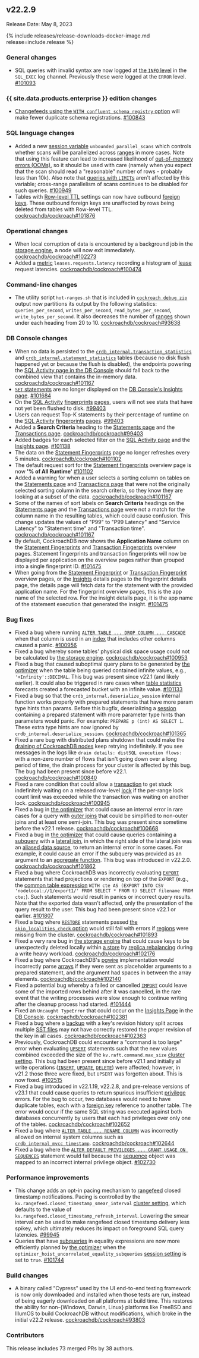 ## v22.2.9

Release Date: May 8, 2023

{% include releases/release-downloads-docker-image.md release=include.release %}

<h3 id="v22-2-9-general-changes">General changes</h3>

- SQL queries with invalid syntax are now logged at [the `INFO` level](https://www.cockroachlabs.com/docs/v22.2/logging#info) in the `SQL_EXEC` log channel. Previously these were logged at the `ERROR` level. [#101093][#101093]

<h3 id="v22-2-9-{{-site.data.products.enterprise-}}-edition-changes">{{ site.data.products.enterprise }} edition changes</h3>

- [Changefeeds using the `WITH confluent_schema_registry` option](https://www.cockroachlabs.com/docs/v22.2/stream-a-changefeed-to-a-confluent-cloud-kafka-cluster) will make fewer duplicate schema registrations. [#100843][#100843]

<h3 id="v22-2-9-sql-language-changes">SQL language changes</h3>

- Added a new [session variable](https://www.cockroachlabs.com/docs/v22.2/set-vars) `unbounded_parallel_scans` which controls whether scans will be parallelized across [ranges](https://www.cockroachlabs.com/docs/v22.2/architecture/overview#architecture-range) in more cases. Note that using this feature can lead to increased likelihood of [out-of-memory errors (OOMs)](../v22.2/cluster-setup-troubleshooting.html#out-of-memory-oom-crash), so it should be used with care (namely when you expect that the scan should read a "reasonable" number of rows - probably less than 10k). Also note that [queries with `LIMIT`s](../v22.2/limit-offset.html) aren't affected by this variable; cross-range parallelism of scans continues to be disabled for such queries. [#100949][#100949]
- Tables with [Row-level TTL](https://www.cockroachlabs.com/docs/v22.2/row-level-ttl) settings can now have outbound [foreign keys](https://www.cockroachlabs.com/docs/v22.2/foreign-key). These outbound foreign keys are unaffected by rows being deleted from tables with Row-level TTL. [cockroachdb/cockroach#101876][#101876]

<h3 id="v22-2-9-operational-changes">Operational changes</h3>

- When local corruption of data is encountered by a background job in the [storage engine](https://www.cockroachlabs.com/docs/v22.2/architecture/storage-layer), a node will now exit immediately. [cockroachdb/cockroach#102273][#102273]
- Added a [metric](https://www.cockroachlabs.com/docs/v22.2/metrics) `leases.requests.latency` recording a histogram of [lease](https://www.cockroachlabs.com/docs/v22.2/architecture/overview#architecture-leaseholder) request latencies. [cockroachdb/cockroach#100474][#100474]

<h3 id="v22-2-9-command-line-changes">Command-line changes</h3>

- The utility script `hot-ranges.sh` that is included in [`cockroach debug zip`](https://www.cockroachlabs.com/docs/v22.2/cockroach-debug-zip) output now partitions its output by the following statistics: `queries_per_second`, `writes_per_second`, `read_bytes_per_second`, `write_bytes_per_second`. It also decreases the number of [ranges](https://www.cockroachlabs.com/docs/v22.2/architecture/overview#architecture-range) shown under each heading from 20 to 10. [cockroachdb/cockroach#93638][#93638]

<h3 id="v22-2-9-db-console-changes">DB Console changes</h3>

- When no data is persisted to the [`crdb_internal.transaction_statistics`](https://www.cockroachlabs.com/docs/v22.2/crdb-internal#transaction_statistics) and [`crdb_internal.statement_statistics`](https://www.cockroachlabs.com/docs/v22.2/crdb-internal#statement_statistics) tables (because no disk flush happened yet or because the flush is disabled), the endpoints powering the [SQL Activity page in the DB Console](https://www.cockroachlabs.com/docs/v22.2/ui-overview#sql-activity) should fall back to the combined view that contains the in-memory data. [cockroachdb/cockroach#101167][#101167]
- [`SET` statements](https://www.cockroachlabs.com/docs/v22.2/set-vars) are no longer displayed on the [DB Console's Insights page](https://www.cockroachlabs.com/docs/v22.2/ui-insights-page). [#101684][#101684]
- On the [SQL Activity](https://www.cockroachlabs.com/docs/v22.2/ui-overview#sql-activity) [fingerprints](https://www.cockroachlabs.com/docs/v22.2/ui-statements-page#statement-fingerprints-view) [pages](https://www.cockroachlabs.com/docs/v22.2/ui-transactions-page#transaction-fingerprints-view), users will not see stats that have not yet been flushed to disk. [#99403][#99403]
- Users can request Top-K statements by their percentage of runtime on the [SQL Activity](https://www.cockroachlabs.com/docs/v22.2/ui-overview#sql-activity) [fingerprints](https://www.cockroachlabs.com/docs/v22.2/ui-statements-page#statement-fingerprints-view) [pages](https://www.cockroachlabs.com/docs/v22.2/ui-transactions-page#transaction-fingerprints-view). [#99403][#99403]
- Added a **Search Criteria** heading to the [Statements page](https://www.cockroachlabs.com/docs/v22.2/ui-statements-page) and the [Transactions page](https://www.cockroachlabs.com/docs/v22.2/ui-transactions-page). [cockroachdb/cockroach#99403][#99403]
- Added badges for each selected filter on the [SQL Activity page](https://www.cockroachlabs.com/docs/v22.2/ui-overview#sql-activity) and the [Insights page](https://www.cockroachlabs.com/docs/v22.2/ui-insights-page). [#101138][#101138]
- The data on the [Statement Fingerprints](https://www.cockroachlabs.com/docs/v22.2/ui-statements-page#statement-fingerprints-view) page no longer refreshes every 5 minutes. [cockroachdb/cockroach#101102][#101102]
- The default request sort for the [Statement fingerprints](https://www.cockroachlabs.com/docs/v22.2/ui-statements-page#statement-fingerprints-view) overview page is now **'% of All Runtime'** [#101102][#101102]
- Added a warning for when a user selects a sorting column on tables on the [Statements page](https://www.cockroachlabs.com/docs/v22.2/ui-statements-page) and [Transactions page](https://www.cockroachlabs.com/docs/v22.2/ui-transactions-page) that were not the originally selected sorting column in the search criteria, so they know they are looking at a subset of the data. [cockroachdb/cockroach#101167][#101167]
- Some of the names of sort labels on **Search Criteria** headings on the [Statements page](https://www.cockroachlabs.com/docs/v22.2/ui-statements-page) and the [Transactions page](https://www.cockroachlabs.com/docs/v22.2/ui-transactions-page) were not a match for the column name in the resulting tables, which could cause confusion. This change updates the values of "P99" to "P99 Latency" and "Service Latency" to "Statement time" and "Transaction time". [cockroachdb/cockroach#101167][#101167]
- By default, CockroachDB now shows the **Application Name** column on the [Statement Fingerprints](https://www.cockroachlabs.com/docs/v22.2/ui-statements-page#statement-fingerprints-view) and [Transaction Fingerprints](https://www.cockroachlabs.com/docs/v22.2/ui-transactions-page#transaction-fingerprints-view) overview pages. Statement fingerprints and transaction fingerprints will now be displayed per application on the overview pages rather than grouped into a single fingerprint ID. [#101475][#101475]
- When going from the [Statement Fingerprint](https://www.cockroachlabs.com/docs/v22.2/ui-statements-page#statement-fingerprints-view) or [Transaction Fingerprint](https://www.cockroachlabs.com/docs/v22.2/ui-transactions-page#transaction-fingerprints-view) overview pages, or the [Insights](https://www.cockroachlabs.com/docs/v22.2/ui-insights-page) details pages to the fingerprint details page, the details page will fetch data for the statement with the provided application name. For the fingerprint overview pages, this is the app name of the selected row. For the insight details page, it is the app name of the statement execution that generated the insight. [#101475][#101475]

<h3 id="v22-2-9-bug-fixes">Bug fixes</h3>

- Fixed a bug where running [`ALTER TABLE ... DROP COLUMN ... CASCADE`](https://www.cockroachlabs.com/docs/v22.2/alter-table#drop-column) when that column is used in an [index](https://www.cockroachlabs.com/docs/v23.1/indexes) that includes other columns caused a panic. [#100956][#100956]
- Fixed a bug whereby some tables' physical disk space usage could not be calculated by [the storage engine](https://www.cockroachlabs.com/docs/v22.2/architecture/storage-layer). [cockroachdb/cockroach#100953][#100953]
- Fixed a bug that caused suboptimal query plans to be generated by [the optimizer](https://www.cockroachlabs.com/docs/v22.2/cost-based-optimizer) when the table being queried contained infinite values, e.g., `'+Infinity'::DECIMAL`. This bug was present since v22.1 (and likely earlier). It could also be triggered in rare cases when [table statistics](https://www.cockroachlabs.com/docs/v22.2/show-statistics) forecasts created a forecasted bucket with an infinite value. [#101133][#101133]
- Fixed a bug so that the `crdb_internal.deserialize_session` internal function works properly with prepared statements that have more param type hints than params. Before this bugfix, deserializing a [session](https://www.cockroachlabs.com/docs/v22.2/show-sessions) containing a prepared statement with more parameter type hints than parameters would panic. For example: `PREPARE p (int) AS SELECT 1`. These extra type hints are now ignored by `crdb_internal.deserialize_session`. [cockroachdb/cockroach#101365][#101365]
- Fixed a rare bug with distributed plans shutdown that could make the [draining of CockroachDB nodes](https://www.cockroachlabs.com/docs/v22.2/node-shutdown) keep retrying indefinitely. If you see messages in the logs like `drain details: distSQL execution flows:` with a non-zero number of flows that isn't going down over a long period of time, the drain process for your cluster is affected by this bug. The bug had been present since before v22.1. [cockroachdb/cockroach#100840][#100840]
- Fixed a rare condition that could allow a [transaction](https://www.cockroachlabs.com/docs/v22.2/transactions) to get stuck indefinitely waiting on a released row-level [lock](https://www.cockroachlabs.com/docs/v22.2/architecture/transaction-layer#concurrency-control) if the per-range lock count limit was exceeded while the transaction was waiting on another lock. [cockroachdb/cockroach#100945][#100945]
- Fixed a bug in [the optimizer](https://www.cockroachlabs.com/docs/v22.2/cost-based-optimizer) that could cause an internal error in rare cases for a query with [outer joins](https://www.cockroachlabs.com/docs/v22.2/joins#full-outer-joins) that could be simplified to non-outer joins and at least one semi-join. This bug was present since sometime before the v22.1 release. [cockroachdb/cockroach#100668][#100668]
- Fixed a bug in [the optimizer](https://www.cockroachlabs.com/docs/v22.2/cost-based-optimizer) that could cause queries containing a [subquery](https://www.cockroachlabs.com/docs/v22.2/subqueries) with a [lateral join](https://www.cockroachlabs.com/docs/v22.2/joins#lateral-joins), in which the right side of the lateral join was an [aliased data source](../v22.2/table-expressions.html#aliased-table-expressions), to return an internal error in some cases. For example, it could cause an error if the subquery was provided as an argument to an [aggregate function](../v22.2/functions-and-operators.html#aggregate-functions). This bug was introduced in v22.2.0. [cockroachdb/cockroach#101862][#101862]
- Fixed a bug where CockroachDB was incorrectly evaluating [`EXPORT`](https://www.cockroachlabs.com/docs/v22.2/export) statements that had projections or rendering on top of the `EXPORT` (e.g., the [common table expression](https://www.cockroachlabs.com/docs/v22.2/common-table-expressions) `WITH cte AS (EXPORT INTO CSV 'nodelocal://1/export1/' FROM SELECT * FROM t) SELECT filename FROM cte;`). Such statements would result in panics or incorrect query results. Note that the exported data wasn't affected, only the presentation of the query result to the user. This bug had been present since v22.1 or earlier. [#101807][#101807]
- Fixed a bug where [`RESTORE`](https://www.cockroachlabs.com/docs/v22.2/restore) statements passed [the `skip_localities_check` option](https://www.cockroachlabs.com/docs/v22.2/restore#skip-localities-check) would still fail with errors if [regions](https://www.cockroachlabs.com/docs/v22.2/show-regions) were missing from the cluster. [cockroachdb/cockroach#101893][#101893]
- Fixed a very rare bug in [the storage engine](https://www.cockroachlabs.com/docs/v22.2/architecture/storage-layer) that could cause keys to be unexpectedly deleted locally within [a store](https://www.cockroachlabs.com/docs/v22.2/cockroach-start#flags-store) by [replica rebalancing](../v22.2/architecture/replication-layer.html) during a write heavy workload. [cockroachdb/cockroach#102176][#102176]
- Fixed a bug where CockroachDB's [pgwire](https://www.cockroachlabs.com/docs/v22.2/postgresql-compatibility) implementation would incorrectly parse [arrays](https://www.cockroachlabs.com/docs/v22.2/array) if they were sent as placeholder arguments to a prepared statement, and the argument had spaces in between the array elements. [cockroachdb/cockroach#102140][#102140]
- Fixed a potential bug whereby a failed or cancelled [`IMPORT`](https://www.cockroachlabs.com/docs/v22.2/import) could leave some of the imported rows behind after it was cancelled, in the rare event that the writing processes were slow enough to continue writing after the cleanup process had started. [#101444][#101444]
- Fixed an `Uncaught TypeError` that could occur on the [Insights Page](https://www.cockroachlabs.com/docs/v22.2/ui-insights-page) in the [DB Console](https://www.cockroachlabs.com/docs/v22.2/ui-overview). [cockroachdb/cockroach#102381][#102381]
- Fixed a bug where a [backup](https://www.cockroachlabs.com/docs/v22.2/backup-and-restore-overview) with a key's revision history split across multiple [SST files](https://www.cockroachlabs.com/docs/v22.2/architecture/storage-layer#ssts) may not have correctly restored the proper revision of the key in all cases. [cockroachdb/cockroach#102363][#102363]
- Previously, CockroachDB could encounter a "command is too large" error when evaluating [`UPSERT`](https://www.cockroachlabs.com/docs/v22.2/upsert) statements such that the new values combined exceeded the size of the `kv.raft.command.max_size` [cluster setting](https://www.cockroachlabs.com/docs/v22.2/cluster-settings). This bug had been present since before v21.1 and initially all write operations ([`INSERT`](../v22.2/insert.html), [`UPDATE`](../v22.2/update.html), [`DELETE`](../v22.2/delete.html)) were affected; however, in v21.2 those three were fixed, but `UPSERT` was forgotten about. This is now fixed. [#102515][#102515]
- Fixed a bug introduced in v22.1.19, v22.2.8, and pre-release versions of v23.1 that could cause queries to return spurious insufficient [privilege](https://www.cockroachlabs.com/docs/v22.2/security-reference/authorization#privileges) errors. For the bug to occur, two databases would need to have duplicate tables, each with a [foreign key](https://www.cockroachlabs.com/docs/v22.2/foreign-key) reference to another table. The error would occur if the same SQL string was executed against both databases concurrently by users that each had privileges over only one of the tables. [cockroachdb/cockroach#102652][#102652]
- Fixed a bug where [`ALTER TABLE ... RENAME COLUMN`](https://www.cockroachlabs.com/docs/v22.2/alter-table#rename-column) was incorrectly allowed on internal system columns such as [`crdb_internal_mvcc_timestamp`](https://www.cockroachlabs.com/docs/v22.2/bulk-delete-data#batch-delete-on-a-non-indexed-column). [cockroachdb/cockroach#102644][#102644]
- Fixed a bug where the [`ALTER DEFAULT PRIVILEGES ... GRANT USAGE ON SEQUENCES`](https://www.cockroachlabs.com/docs/v22.2/alter-default-privileges) statement would fail because the [sequence](https://www.cockroachlabs.com/docs/v22.2/serial) object was mapped to an incorrect internal privilege object. [#102730][#102730]

<h3 id="v22-2-9-performance-improvements">Performance improvements</h3>

- This change adds an opt-in pacing mechanism to [rangefeed](https://www.cockroachlabs.com/docs/v22.2/create-and-configure-changefeeds#enable-rangefeeds) closed timestamp notifications. Pacing is controlled by the `kv.rangefeed.closed_timestamp_smear_interval` [cluster setting](https://www.cockroachlabs.com/docs/v22.2/cluster-settings), which defaults to the value of `kv.rangefeed.closed_timestamp_refresh_interval`. Lowering the smear interval can be used to make rangefeed closed timestamp delivery less spikey, which ultimately reduces its impact on foreground SQL query latencies. [#99945][#99945]
- Queries that have [subqueries](https://www.cockroachlabs.com/docs/v22.2/subqueries) in equality expressions are now more efficiently planned by [the optimizer](https://www.cockroachlabs.com/docs/v22.2/cost-based-optimizer) when the `optimizer_hoist_uncorrelated_equality_subqueries` [session setting](https://www.cockroachlabs.com/docs/v22.2/set-vars) is set to `true`. [#101744][#101744]

<h3 id="v22-2-9-build-changes">Build changes</h3>

- A binary called "Cypress" used by the UI end-to-end testing framework is now only downloaded and installed when those tests are run, instead of being eagerly downloaded on all platforms at build time. This restores the ability for non-{Windows, Darwin, Linux} platforms like FreeBSD and IllumOS to build CockroachDB without modifications, which broke in the initial v22.2 release. [cockroachdb/cockroach#93803][#93803]

<div class="release-note-contributors" markdown="1">

<h3 id="v22-2-9-contributors">Contributors</h3>

This release includes 73 merged PRs by 38 authors.

</div>

[#100474]: https://github.com/cockroachdb/cockroach/pull/100474
[#100668]: https://github.com/cockroachdb/cockroach/pull/100668
[#100840]: https://github.com/cockroachdb/cockroach/pull/100840
[#100843]: https://github.com/cockroachdb/cockroach/pull/100843
[#100945]: https://github.com/cockroachdb/cockroach/pull/100945
[#100949]: https://github.com/cockroachdb/cockroach/pull/100949
[#100953]: https://github.com/cockroachdb/cockroach/pull/100953
[#100956]: https://github.com/cockroachdb/cockroach/pull/100956
[#101093]: https://github.com/cockroachdb/cockroach/pull/101093
[#101102]: https://github.com/cockroachdb/cockroach/pull/101102
[#101133]: https://github.com/cockroachdb/cockroach/pull/101133
[#101138]: https://github.com/cockroachdb/cockroach/pull/101138
[#101167]: https://github.com/cockroachdb/cockroach/pull/101167
[#101365]: https://github.com/cockroachdb/cockroach/pull/101365
[#101444]: https://github.com/cockroachdb/cockroach/pull/101444
[#101475]: https://github.com/cockroachdb/cockroach/pull/101475
[#101684]: https://github.com/cockroachdb/cockroach/pull/101684
[#101744]: https://github.com/cockroachdb/cockroach/pull/101744
[#101807]: https://github.com/cockroachdb/cockroach/pull/101807
[#101862]: https://github.com/cockroachdb/cockroach/pull/101862
[#101876]: https://github.com/cockroachdb/cockroach/pull/101876
[#101893]: https://github.com/cockroachdb/cockroach/pull/101893
[#102140]: https://github.com/cockroachdb/cockroach/pull/102140
[#102176]: https://github.com/cockroachdb/cockroach/pull/102176
[#102273]: https://github.com/cockroachdb/cockroach/pull/102273
[#102363]: https://github.com/cockroachdb/cockroach/pull/102363
[#102381]: https://github.com/cockroachdb/cockroach/pull/102381
[#102515]: https://github.com/cockroachdb/cockroach/pull/102515
[#102644]: https://github.com/cockroachdb/cockroach/pull/102644
[#102652]: https://github.com/cockroachdb/cockroach/pull/102652
[#102730]: https://github.com/cockroachdb/cockroach/pull/102730
[#93638]: https://github.com/cockroachdb/cockroach/pull/93638
[#93803]: https://github.com/cockroachdb/cockroach/pull/93803
[#99403]: https://github.com/cockroachdb/cockroach/pull/99403
[#99945]: https://github.com/cockroachdb/cockroach/pull/99945
